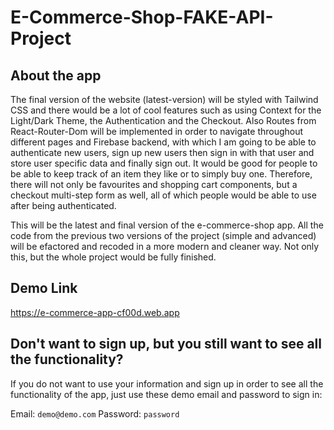# E-Commerce-Shop-FAKE-API-Project

## About the app

The final version of the website (latest-version) will be styled with Tailwind CSS and there would be a lot of cool features such as using Context for the Light/Dark Theme, the Authentication and the Checkout. Also Routes from React-Router-Dom will be implemented in order to navigate throughout different pages and Firebase backend, with which I am going to be able to authenticate new users, sign up new users then sign in with that user and store user specific data and finally sign out. It would be good for people to be able to keep track of an item they like or to simply buy one. Therefore, there will not only be favourites and shopping cart components, but a checkout multi-step form as well, all of which people would be able to use after being authenticated.

This will be the latest and final version of the e-commerce-shop app. All the code from the previous two versions of the project (simple and advanced) will be efactored and recoded in a more modern and cleaner way. Not only this, but the whole project would be fully finished.

## Demo Link

https://e-commerce-app-cf00d.web.app

## Don't want to sign up, but you still want to see all the functionality?

If you do not want to use your information and sign up in order to see all the functionality of the app, 
just use these demo email and password to sign in:

Email: `demo@demo.com`
Password: `password`
